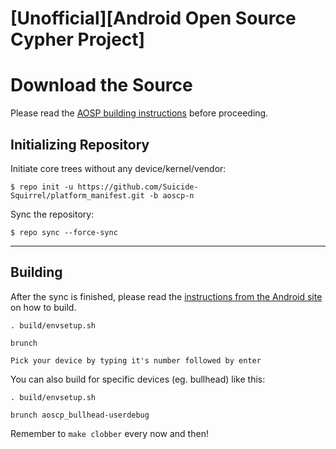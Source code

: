 [Unofficial][Android Open Source Cypher Project]
====================================

Download the Source
===================

Please read the [AOSP building instructions](http://source.android.com/source/index.html) before proceeding.

Initializing Repository
-----------------------

Initiate core trees without any device/kernel/vendor:

    $ repo init -u https://github.com/Suicide-Squirrel/platform_manifest.git -b aoscp-n

Sync the repository:

    $ repo sync --force-sync

***

Building
--------

After the sync is finished, please read the [instructions from the Android site](http://s.android.com/source/building.html) on how to build.

    . build/envsetup.sh
    
    brunch
    
    Pick your device by typing it's number followed by enter

You can also build for specific devices (eg. bullhead) like this:

    . build/envsetup.sh

    brunch aoscp_bullhead-userdebug

Remember to `make clobber` every now and then!
